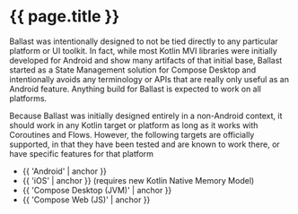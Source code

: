 ---
---

# {{ page.title }}

Ballast was intentionally designed to not be tied directly to any particular platform or UI toolkit. In fact, while most
Kotlin MVI libraries were initially developed for Android and show many artifacts of that initial base, Ballast started
as a State Management solution for Compose Desktop and intentionally avoids any terminology or APIs that are really only
useful as an Android feature. Anything build for Ballast is expected to work on all platforms.

Because Ballast was initially designed entirely in a non-Android context, it should work in any Kotlin target or 
platform as long as it works with Coroutines and Flows. However, the following targets are officially supported, in 
that they have been tested and are known to work there, or have specific features for that platform

- {{ 'Android' | anchor }}
- {{ 'iOS' | anchor }} (requires new Kotlin Native Memory Model)
- {{ 'Compose Desktop (JVM)' | anchor }}
- {{ 'Compose Web (JS)' | anchor }}
